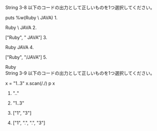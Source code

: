 String 3-8
以下のコードの出力として正しいものを1つ選択してください。

puts %w(Ruby \ JAVA)
1.  

Ruby \ JAVA
2.  

["Ruby", " JAVA"]
3.  

Ruby
 JAVA
4.  

["Ruby", "/JAVA"]
5.  

Ruby
\
String 3-9
以下のコードの出力として正しいものを1つ選択してください。

x = "1..3"
x.scan(/./)
p x
1.   ".."

2.   "1..3"

3.   ["1", "3"]

4.   ["1", ".", ".", "3"]
